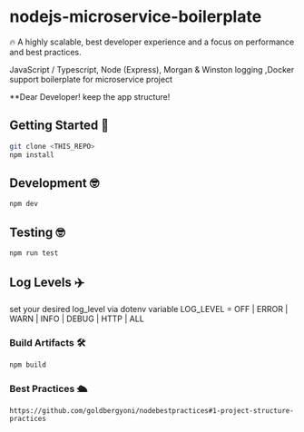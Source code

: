 # nodejs-microservice-boilerplate
🔥 A highly scalable, best developer experience and a focus on performance and best practices.


JavaScript / Typescript, Node (Express), Morgan & Winston logging ,Docker support boilerplate for microservice project

**Dear Developer! keep the app structure!

<!-- TODO README stuff -->

## Getting Started 🚀

```bash
git clone <THIS_REPO>
npm install
```

## Development 🤓

```bash
npm dev
```

## Testing 🤓

```bash
npm run test
```

## Log Levels ✈️

set your desired log_level via dotenv variable
LOG_LEVEL = OFF | ERROR | WARN | INFO | DEBUG | HTTP | ALL

### Build Artifacts 🛠

```bash
npm build
```

### Best Practices 🛳
```
https://github.com/goldbergyoni/nodebestpractices#1-project-structure-practices
```




